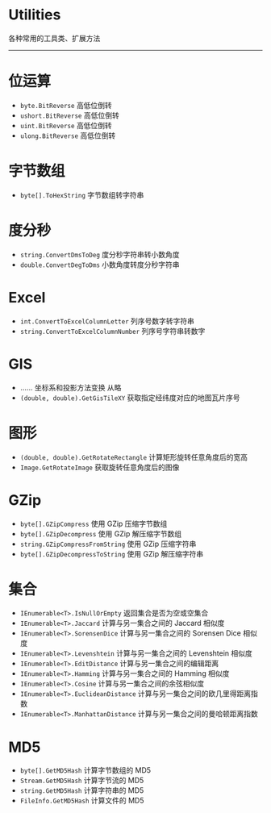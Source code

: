 # Utilities
各种常用的工具类、扩展方法

--------

# 位运算
- `byte.BitReverse` 高低位倒转
- `ushort.BitReverse` 高低位倒转
- `uint.BitReverse` 高低位倒转
- `ulong.BitReverse` 高低位倒转

# 字节数组
- `byte[].ToHexString` 字节数组转字符串

# 度分秒
- `string.ConvertDmsToDeg` 度分秒字符串转小数角度
- `double.ConvertDegToDms` 小数角度转度分秒字符串

# Excel
- `int.ConvertToExcelColumnLetter` 列序号数字转字符串
- `string.ConvertToExcelColumnNumber` 列序号字符串转数字

# GIS
- …… 坐标系和投影方法变换 从略
- `(double, double).GetGisTileXY` 获取指定经纬度对应的地图瓦片序号

# 图形
- `(double, double).GetRotateRectangle` 计算矩形旋转任意角度后的宽高
- `Image.GetRotateImage` 获取旋转任意角度后的图像

# GZip
- `byte[].GZipCompress` 使用 GZip 压缩字节数组
- `byte[].GZipDecompress` 使用 GZip 解压缩字节数组
- `string.GZipCompressFromString` 使用 GZip 压缩字符串
- `byte[].GZipDecompressToString` 使用 GZip 解压缩字符串

# 集合
- `IEnumerable<T>.IsNullOrEmpty` 返回集合是否为空或空集合
- `IEnumerable<T>.Jaccard` 计算与另一集合之间的 Jaccard 相似度
- `IEnumerable<T>.SorensenDice` 计算与另一集合之间的 Sorensen Dice 相似度
- `IEnumerable<T>.Levenshtein` 计算与另一集合之间的 Levenshtein 相似度
- `IEnumerable<T>.EditDistance` 计算与另一集合之间的编辑距离
- `IEnumerable<T>.Hamming` 计算与另一集合之间的 Hamming 相似度
- `IEnumerable<T>.Cosine` 计算与另一集合之间的余弦相似度
- `IEnumerable<T>.EuclideanDistance` 计算与另一集合之间的欧几里得距离指数
- `IEnumerable<T>.ManhattanDistance` 计算与另一集合之间的曼哈顿距离指数

# MD5
- `byte[].GetMD5Hash` 计算字节数组的 MD5
- `Stream.GetMD5Hash` 计算字节流的 MD5
- `string.GetMD5Hash` 计算字符串的 MD5
- `FileInfo.GetMD5Hash` 计算文件的 MD5
